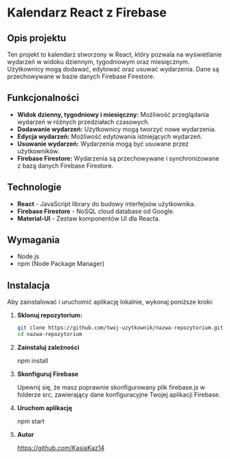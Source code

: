 # Kalendarz React z Firebase

## Opis projektu

Ten projekt to kalendarz stworzony w React, który pozwala na wyświetlanie wydarzeń w widoku dziennym, tygodniowym oraz miesięcznym. Użytkownicy mogą dodawać, edytować oraz usuwać wydarzenia. Dane są przechowywane w bazie danych Firebase Firestore.

## Funkcjonalności

- **Widok dzienny, tygodniowy i miesięczny:** Możliwość przeglądania wydarzeń w różnych przedziałach czasowych.
- **Dodawanie wydarzeń:** Użytkownicy mogą tworzyć nowe wydarzenia.
- **Edycja wydarzeń:** Możliwość edytowania istniejących wydarzeń.
- **Usuwanie wydarzeń:** Wydarzenia mogą być usuwane przez użytkowników.
- **Firebase Firestore:** Wydarzenia są przechowywane i synchronizowane z bazą danych Firebase Firestore.

## Technologie

- **React** - JavaScript library do budowy interfejsów użytkownika.
- **Firebase Firestore** - NoSQL cloud database od Google.
- **Material-UI** - Zestaw komponentów UI dla Reacta.

## Wymagania

- Node.js
- npm (Node Package Manager)

## Instalacja

Aby zainstalować i uruchomić aplikację lokalnie, wykonaj poniższe kroki:

1. **Sklonuj repozytorium:**

   ```bash
   git clone https://github.com/twoj-uzytkownik/nazwa-repozytorium.git
   cd nazwa-repozytorium
   
2. **Zainstaluj zależności**

   npm install

4. **Skonfiguruj Firebase**

   Upewnij się, że masz poprawnie skonfigurowany plik firebase.js w folderze src, zawierający dane konfiguracyjne Twojej aplikacji Firebase.

5. **Uruchom aplikację**

   npm start

6. **Autor**

   https://github.com/KasiaKaz14
   
